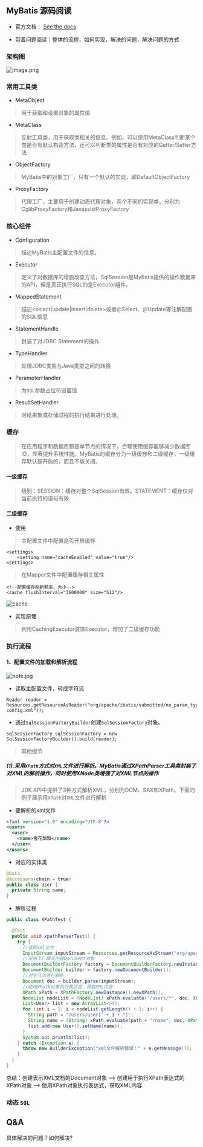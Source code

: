 ## MyBatis 源码阅读
* 官方文档： [See the docs](http://mybatis.github.io/mybatis-3)
- 带着问题阅读：整体的流程，如何实现，解决的问题，解决问题的方式
### 架构图
![image.png](https://p1-juejin.byteimg.com/tos-cn-i-k3u1fbpfcp/58853c11b6c64138a34847b7d730e0bc~tplv-k3u1fbpfcp-watermark.image)
### 常用工具类
- MetaObject
> 用于获取和设置对象的属性值
- MetaClass
> 反射工具类，用于获取类相关的信息。例如，可以使用MetaClass判断某个类是否有默认构造方法，还可以判断类的属性是否有对应的Getter/Setter方法
- ObjectFactory
> MyBatis中的对象工厂，只有一个默认的实现，即DefaultObjectFactory
- ProxyFactory
> 代理工厂，主要用于创建动态代理对象，两个不同的实现类，分别为CglibProxyFactory和JavassistProxyFactory
### 核心组件
- Configuration
> 描述MyBatis主配置文件的信息。
- Executor
> 定义了对数据库的增删改查方法，SqlSession是MyBatis提供的操作数据库的API，但是真正执行SQL的是Executor组件。
- MappedStatement
> 描述<select|update|insert|delete>或者@Select、@Update等注解配置的SQL信息
- StatementHandle
> 封装了对JDBC Statement的操作
- TypeHandler
> 处理JDBC类型与Java类型之间的转换
- ParameterHandler
> 为`SQL`参数占位符设置值
- ResultSetHandler
> 对结果集或存储过程的执行结果进行处理。
### 缓存
> 在应用程序和数据库都是单节点的情况下，合理使用缓存能够减少数据库IO，显著提升系统性能。MyBatis的缓存分为一级缓存和二级缓存，一级缓存默认是开启的，而且不能关闭。
#### 一级缓存
> 级别：SESSION：缓存对整个SqlSession有效。STATEMENT：缓存仅对当前执行的语句有效
#### 二级缓存
- 使用
> 主配置文件中配置是否开启缓存
```text
<settings>
    <setting name="cacheEnabled" value="true"/>
<settings>
```
> 在Mapper文件中配置缓存相关属性
```text
<!--配置缓存刷新频率、大小-->
<cache flushInterval="3600000" size="512"/>
```
![cache](https://s3.bmp.ovh/imgs/2021/09/b21737bf4ac84cb4.jpg)
- 实现原理
> 利用CachingExecutor装饰Executor，增加了二级缓存功能
### 执行流程
#### 1、配置文件的加载和解析流程
![note.jpg](https://s3.bmp.ovh/imgs/2021/09/3497ff641ce73e23.jpg)
- 读取主配置文件，转成字符流
```text
Reader reader = Resources.getResourceAsReader("org/apache/ibatis/submitted/no_param_type/mybatis-config.xml"));
```
- 通过`SqlSessionFactoryBuilder`创建`SqlSessionFactory`对象。
```text
SqlSessionFactory sqlSessionFactory = new SqlSessionFactoryBuilder().build(reader);
```
> 其他细节
##### (1).采用`XPath`方式对`XML`文件进行解析。MyBatis通过XPathParser工具类封装了对XML的解析操作，同时使用XNode类增强了对XML节点的操作
> JDK API中提供了3种方式解析XML，分别为DOM、SAX和XPath。下面的例子展示用`XPath`对`XML`文件进行解析
- 要解析的xml文件
```xml
<?xml version="1.0" encoding="UTF-8"?>
<users>
  <user>
    <name>雪花飘飘</name>
  </user>
</users>
```
- 对应的实体类
```java
@Data
@Accessors(chain = true)
public class User {
  private String name;
}
```
- 解析过程
```java
public class XPathTest {

  @Test
  public void xpathParserTest() {
    try {
      //读取xml文件
      InputStream inputStream = Resources.getResourceAsStream("org/apache/ibatis/learning/user.xml");
      //采用工厂模式创建Document对象
      DocumentBuilderFactory factory = DocumentBuilderFactory.newInstance();
      DocumentBuilder builder = factory.newDocumentBuilder();
      //对字节流进行解析
      Document doc = builder.parse(inputStream);
      //使用XPath对象执行表达式，获取XML内容
      XPath xPath = XPathFactory.newInstance().newXPath();
      NodeList nodeList = (NodeList) xPath.evaluate("/users/*", doc, XPathConstants.NODESET);
      List<User> list = new ArrayList<>();
      for (int i = 1; i < nodeList.getLength() + 1; i++) {
        String path = "/users/user[" + i + "]";
        String name = (String) xPath.evaluate(path + "/name", doc, XPathConstants.STRING);
        list.add(new User().setName(name));
      }
      System.out.println(list);
    } catch (Exception e) {
      throw new BuilderException("xml文件解析错误：" + e.getMessage());
    }
  }
}
```
总结：创建表示XML文档的Document对象 —> 创建用于执行XPath表达式的XPath对象 —> 使用XPath对象执行表达式，获取XML内容
### 动态 `SQL`

## Q&A
具体解决的问题？如何解决?